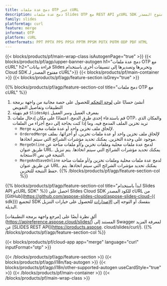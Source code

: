 ```yaml
---
title: دمج عدة ملفات OTP عبر cURL
description: دمج عدة ملفات Slides OTP مع REST API وcURL SDK مفتوح المصدر
family: slides
platformtag: curl
feature: merge
informat: OTP
platform: cURL
otherformats: PPT PPTX PPS PPSX PPTM PPSM POTX POTM ODP PDF HTML
---
```


{{< blocks/products/pf/main-wrap-class isAutogenPage="true" >}}
{{< blocks/products/pf/agp/upper-banner-autogen h1="دمج عدة ملفات OTP مع cURL" h2="قراءة بيانات Slides وتحريرها وتصديرها إلى تنسيقات أخرى باستخدام Cloud SDK مفتوح المصدر لـ cURL">}}
{{< blocks/products/pf/main-container >}}
{{< blocks/products/pf/agp/feature-section isGrey="true" >}}

{{% blocks/products/pf/agp/feature-section-col title="دمج ملفات OTP مع cURL" %}}
1. أنشئ حسابًا على <a href="https://dashboard.aspose.cloud/"> لوحة التحكم </a> للحصول على حصة مجانية من واجهة برمجة التطبيقات وتفاصيل التفويض
1. قم بتهيئة ```SlidesApi``` بمعرف العميل وسر العميل
1. قم باستدعاء إحدى طرق الدمج، اعتمادًا على مكان إدخال ملفات OTP، والمكان الذي تريد تخزين الملف المدمج فيه، وما إذا كنت بحاجة إلى دمج أجزاء من الملفات
    - ```Merge``` لإلحاق ملف تخزين واحد أو عدة ملفات مخزنة.
    - ```OrderedMerge``` لإلحاق ملف تخزين واحد أو عدة ملفات تخزين، أو أجزائها، بملف موجود على وحدة التخزين. يمكنك تحديد مؤشرات الشرائح التي سيتم اتخاذها.
    - ```MergeOnline``` لدمج عدة ملفات محلية وملفات تخزين و/أو ملفات متاحة عن طريق عنوان URL. يمكنك تحديد مؤشرات الشرائح التي سيتم اتخاذها. يتم تنزيل النتيجة في نص الاستجابة.
    - ```MergeAndSaveOnline``` لدمج عدة ملفات محلية وملفات تخزين و/أو ملفات متاحة عن طريق عنوان URL. يمكنك تحديد مؤشرات الشرائح التي سيتم اتخاذها. يتم حفظ النتيجة للتخزين.
{{% /blocks/products/pf/agp/feature-section-col %}}

{{% blocks/products/pf/agp/feature-section-col title="ابدأ باستخدام Slides API وcURL SDK" %}}
احصل على Slides Cloud SDK للكود المصدر cURL من [GitHub](https://github.com/aspose-slides-cloud/aspose-slides-cloud-{{ sdk}}) لتجميع SDK بنفسك أو التوجه إلى [الإصدارات](https://releases.aspose.cloud/) للحصول على خيارات التنزيل البديلة.

ألقِ نظرة أيضًا على [مرجع واجهة برمجة التطبيقات] (https://apireference.aspose.cloud/slides/) المستند إلى Swagger لمعرفة المزيد عن [SLIDES REST API](https://products.aspose. cloud/slides/curl/).
{{% /blocks/products/pf/agp/feature-section-col %}}

{{< blocks/products/pf/cloud-app app="merge" language="curl" inputFormat="otp" >}}

{{< /blocks/products/pf/agp/feature-section >}}
{{< blocks/products/pf/agp/i18n/faq-autogen >}}
{{< blocks/products/pf/agp/i18n/other-supported-autogen useCardStyle="true" >}}
{{< /blocks/products/pf/main-container >}}
{{< /blocks/products/pf/main-wrap-class >}}